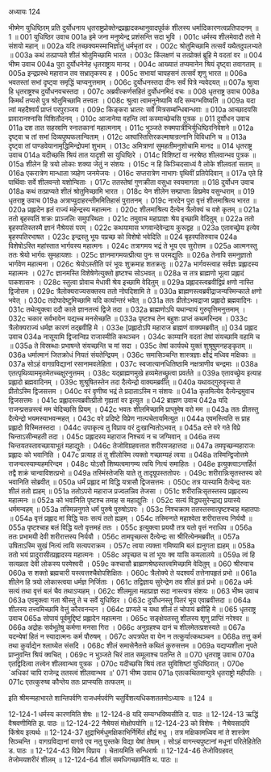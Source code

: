अध्यायः 124

भीष्मेण युधिष्ठिरम् प्रति दुर्योधनाय धृतराष्ट्रप्रोक्तेन्द्रप्रह्लादकथानुवादपूर्वकं शीलस्य धर्मादिकारणत्वप्रतिपादनम् ॥ 1 ॥
001	युधिष्ठिर उवाच 
001a	इमे जना मनुष्येन्द्र प्रशंसन्ति सदा भुवि ।
001c	धर्मस्य शीलमेवादौ ततो मे संशयो महान् ॥
002a	यदि तच्छक्यमस्माभिर्ज्ञातुं धर्मभृतां वर ।
002c	श्रोतुमिच्छामि तत्सर्वं यथैतदुपलभ्यते ॥
003a	कथं तत्प्राप्यते शीलं श्रोतुमिच्छामि भारत ।
003c	किंलक्षणं च तत्प्रोक्तं ब्रूहि मे वदतां वर ॥
004	भीष्म उवाच 
004a	पुरा दुर्योधनेनेह धृतराष्ट्राय मानद ।
004c	आख्यातं तप्यमानेन श्रियं दृष्ट्वा तवागताम् ॥
005a	इन्द्रप्रस्थे महाराज तव सभ्रातृकस्य ह ।
005c	सभायां चापहसनं तत्सर्वं शृणु भारत ॥
006a	भवतस्तां सभां दृष्ट्वा समृद्धिं चाप्यनुत्तमाम् ।
006c	दुर्योधनस्तदा दीनः सर्वं पित्रे न्यवेदयत् ॥
007a	श्रुत्वा हि धृतराष्ट्रश्च दुर्योधनवचस्तदा ।
007c	अब्रवीत्कर्णसहितं दुर्योधनमिदं वचः ॥
008	धृतराष्ट्र उवाच 
008a	किमर्थं तप्यसे पुत्र श्रोतुमिच्छामि तत्त्वतः ।
008c	श्रुत्वा त्वामनुनेष्यामि यदि सम्यग्भविष्यति ॥
009a	यदा त्वां महदैश्वर्यं प्राप्तं परपुरञ्जय ।
009c	किङ्करा भ्रातरः सर्वे मित्रसम्बन्धिबान्धवाः ॥
010a	आच्छादयसि प्रावारानश्नासि पिशितौदनम् ।
010c	आजानेया वहन्ति त्वां कस्माच्छेचसि पुत्रक ॥
011	दुर्योधन उवाच 
011a	दश तात सहस्राणि स्नातकानां महात्मनाम् ।
011c	भुञ्जते रुक्मपात्रीभिर्युधिष्ठिरनिवेशने ॥
012a	दृष्ट्वा च तां सभां दिव्यपुष्पफलान्विताम् ।
012c	अश्वांस्तित्तिरकल्माषान्रत्नानि विविधानि च ॥
013a	दृष्ट्वा तां पाण्डवेयानामृद्धिमिन्द्रोपमां शुभाम् ।
013c	अमित्राणां सुमहतीमनुशोचामि मानद ॥
014	धृतराष्ट्र उवाच 
014a	यदीच्छसि श्रियं तात यादृशी सा युधिष्ठिरे ।
014c	विशिष्टां वा नरश्रेष्ठ शीलवान्भव पुत्रक ॥
015a	शीलेन हि त्रयो लोकाः शक्या जेतुं न संशयः ।
015c	न हि किञ्चिदसाध्यं वै लोके शीलवतां सताम् ॥
016a	एकरात्रेण मान्धाता त्र्यहेण जनमेजयः ।
016c	सप्तरात्रेण नाभागः पृथिवीं प्रतिपेदिवान् ॥
017a	एते हि पार्थिवाः सर्वे शीलवन्तो यशोन्विताः ।
017c	ततस्तेषां गुणक्रीता वसुधा स्वयमागता ॥
018	दुर्योधन उवाच 
018a	कथं तत्प्राप्यते शीलं श्रोतुमिच्छामि भारत ।
018c	येन शीलेन सम्प्राप्ताः क्षिप्रमेव वसुन्धराम् ॥
019	धृतराष्ट्र उवाच 
019a	अत्राप्युदाहरन्तीममितिहासं पुरातनम् ।
019c	नारदेन पुरा वृत्तं शीलमाश्रित्य भारत ॥
020a	प्रह्लादेन हृतं राज्यं महेन्द्रस्य महात्मनः ।
020c	शीलमाश्रित्य दैत्येन त्रैलोक्यं च वशे कृतम् ॥
021a	ततो बृहस्पतिं शक्रः प्राञ्जलिः समुपस्थितः ।
021c	तमुवाच महाप्राज्ञः श्रेय इच्छामि वेदितुम् ॥
022a	ततो बृहस्पतिस्तस्मै ज्ञानं नैश्रेयसं परम् ।
022c	कथयामास भगवान्देवेन्द्राय कुरूद्वह ॥
023a	एतावच्छ्रेय इत्येव बृहस्पतिरभाषत ।
023c	इन्द्रस्तु भूयः पप्रच्छ को विशेषो भवेदिति ॥
024	बृहस्पतिरुवाच 
024a	विशेषोऽस्ति महांस्तात भार्गवस्य महात्मनः ।
024c	तत्रागमय भद्रं ते भूय एव सुरोत्तम ॥
025a	आत्मनस्तु ततः श्रेयो भार्गवः सुमहायशाः ।
025c	ज्ञानमागमयत्प्रीत्या पुनः स परमद्युतिः ॥
026a	तेनापि समनुज्ञातो भार्गवेण महात्मना ।
026c	श्रेयोऽस्तीति परं भूयः शुक्रमाह शतक्रतुः ॥
027a	भार्गवस्त्वाह सर्वज्ञः प्रह्लादस्य महात्मनः ।
027c	ज्ञानमस्ति विशेषेणेत्युक्तो हृष्टश्च सोऽभवत् ॥
028a	स तत्र ब्राह्मणो भूत्वा प्रह्लादं पाकशासनः ।
028c	स्तुत्वा प्रोवाच मेधावी श्रेय इच्छामि वेदितुम् ॥
029a	प्रह्लादस्त्वब्रवीद्विप्रं क्षणो नास्ति द्विजोत्तम ।
029c	त्रैलोक्यराज्यसक्तस्य ततो नोपदिशामि ते ॥
030a	ब्राह्मणस्त्वब्रवीद्राजन्यस्मिन्काले क्षणो भवेत् ।
030c	तदोपादेष्टुमिच्छामि यदि कार्यान्तरं भवेत् ॥
031a	ततः प्रीतोऽभवद्राजा प्रह्लादो ब्रह्मवादिनः ।
031c	तथेत्युक्त्वा ददौ काले ज्ञानतत्त्वं द्विजे तदा ॥
032a	ब्राह्मणोऽपि यथान्यायं गुरुवृत्तिमनुत्तमाम् ।
032c	चकार सर्वभावेन यद्यच्च मनसेच्छति ॥
033a	पृष्टश्च तेन बहुशः प्राप्तं कथमरिन्दम ।
033c	त्रैलोक्यराज्यं धर्मज्ञ कारणं तद्ब्रवीहि मे ।
033e	[प्रह्लादोऽपि महाराज ब्राह्मणं वाक्यमब्रवीत् ॥]
034	प्रह्लाद उवाच 
034a	नासूयामि द्विजान्विप्र राजास्मीति कथञ्चन ।
034c	काम्यानि वदतां तेषां संयच्छामि वहामि च ॥
035a	ते विस्रब्धाः प्रभाषन्ते संयच्छन्ति च मां सदा ।
035c	तेषां कार्यपथे युक्तं शुश्रूषुमनहङ्कृतम् ॥
036a	धर्मात्मानं जितक्रोधं नियतं संयतेन्द्रियम् ।
036c	समासिञ्चन्ति शास्त्रज्ञाः क्षौद्रं मध्विव मक्षिकाः ॥
037a	सोऽहं वागग्रविद्यानां रसानामवलेहिता ।
037c	स्वजात्यानधितिष्ठामि नक्षत्राणीव चन्द्रमाः ॥
038a	एतत्पृथिव्याममृतमेतच्चक्षुरनुत्तमम् ।
038c	यद्ब्राह्मणमुखे हव्यमेतच्छ्रुत्वा प्रवर्तते ॥
039a	एतावच्छ्रेय इत्याह प्रह्लादो ब्रह्मवादिनम् ।
039c	शुश्रूषितस्तेन तदा दैत्येन्द्रो वाक्यमब्रवीत् ॥
040a	यथावद्गुरुवृत्त्या ते प्रीतोऽस्मि द्विजसत्तम ।
040c	वरं वृणीष्व भद्रं ते प्रदाताऽस्मि न संशयः ॥
041a	कृतमित्येव दैत्येन्द्रमुवाच द्विजसत्तमः ।
041c	प्रह्लादस्त्वब्रवीत्प्रीतो गृह्यतां वर इत्युत ॥
042	ब्राह्मण उवाच 
042a	यदि राजन्प्रसन्नस्त्वं मम चेदिच्छसि प्रियम् ।
042c	भवतः शीलमिच्छामि प्राप्तुमेष वरो मम ॥
043a	ततः प्रीतस्तु दैत्येन्द्रो भयमस्याभवन्महत् ।
043c	वरे प्रदिष्टे विप्रेण नाल्पचेतायमित्युत ॥
044a	एवमस्त्विति स प्राह प्रह्लादो विस्मितस्तदा ।
044c	उपाकृत्य तु विप्राय वरं दुःखान्वितोऽभवत् ॥
045a	दत्ते वरे गते विप्रे चिन्ताऽसीन्महती तदा ।
045c	प्रह्लादस्य महाराज निश्चयं न च जग्मिवान् ॥
046a	तस्य चिन्तयतस्तावच्छायाभूतं महाद्युतेः ।
046c	तेजोविग्रहवत्तात शरीरमजहात्तदा ॥
047a	तमपृच्छन्महाराजः प्रह्लादः को भवानिति ।
047c	प्रत्याह तं तु शीलोस्मि त्यक्तो गच्छाम्यहं त्वया ॥
048a	तस्मिन्द्विजोत्तमे राजन्वत्स्याम्यहमरिन्दम ।
048c	योऽसौ शिष्यत्वमागम्य त्वयि नित्यं समाहितः ।
048e	इत्युक्त्वाऽन्तर्हितं तद्वै शक्रं चान्वाविशत्प्रभो ॥
049a	तस्मिंस्तेजसि याते तु तादृग्रूपस्ततोपरः ।
049c	शरीरान्निःसृतस्तस्य को भवानिति सोब्रवीत् ॥
050a	धर्मं प्रह्लाद मां विद्धि यत्रासौ द्विजसत्तमः ।
050c	तत्र यास्यामि दैत्येन्द्र यतः शीलं ततो ह्यहम् ॥
051a	ततोऽपरो महाराज प्रज्वलन्निव तेजसा ।
051c	शरीरान्निःसृतस्तस्य प्रह्लादस्य महात्मनः ॥
052a	को भवानिति पृष्टश्च तमाह स महाद्युतिः ।
052c	सत्यं विद्ध्यसुरेन्द्राद्य प्रयास्ये धर्ममन्वहम् ॥
053a	तस्मिन्ननुगते धर्मं पुरुषे पुरुषोऽपरः ।
053c	निश्चक्राम ततस्तस्मात्पृष्टश्चाह महातपाः ॥
054a	वृत्तं प्रह्लाद मां विद्धि यतः सत्यं ततो ह्यहम् ।
054c	तस्मिन्गते महाश्वेता शरीरात्तस्य निर्ययौ ॥
055a	पृष्टश्चाह बलं विद्धि यतो वृत्तमहं ततः ।
055c	इत्युक्त्वा प्रययौ तत्र यतो वृत्तं नराधिप ॥
056a	ततः प्रभामयी देवी शरीरात्तस्य निर्ययौ ।
056c	तामपृच्छत्स दैत्येन्द्रः सा श्रीरित्येनमब्रवीत् ॥
057a	उषिताऽस्मि सुखं नित्यं त्वयि सत्यपराक्रम ।
057c	त्वया त्यक्ता गमिष्यामि बलं ह्यनुगता ह्यहम् ॥
058a	ततो भयं प्रादुरासीत्प्रह्लादस्य महात्मनः ।
058c	अपृच्छत च तां भूयः क्व यासि कमलालये ॥
059a	त्वं हि सत्यव्रता देवी लोकस्य परमेश्वरी ।
059c	कश्चासौ ब्राह्मणश्रेष्ठस्तत्त्वमिच्छामि वेदितुम् ॥
060	श्रीरुवाच 
060a	स शक्तो ब्रह्मचारी यस्त्वत्तश्चैवोपशिक्षितः ।
060c	त्रैलोक्ये ते यदश्वर्यं तत्तेनापहृतं प्रभो ॥
061a	शीलेन हि त्रयो लोकास्त्वया धर्मज्ञ निर्जिताः ।
061c	तद्विज्ञाय सुरेन्द्रेण तव शीलं हृतं प्रभो ॥
062a	धर्मः सत्यं तथा वृत्तं बलं चैव तथाऽप्यहम् ।
062c	शीलमूला महाप्राज्ञ सदा नास्त्यत्र संशयः ॥
063	भीष्म उवाच 
063a	एवमुक्त्वा गता श्रीस्तु ते च सर्वे युधिष्ठिर ।
063c	दुर्योधनस्तु पितरं भूय एवाब्रवीत्तदा ॥
064a	शीलस्य तत्त्वमिच्छामि वेत्तुं कौरवनन्दन ।
064c	प्राप्यते च यथा शीलं तं चोपायं ब्रवीहि मे ॥
065	धृतराष्ट्र उवाच 
065a	सोपायं पूर्वमुद्दिष्टं प्रह्लादेन महात्मना ।
065c	सङ्क्षेपतस्तु शीलस्य शृणु प्राप्तिं नरेश्वर ॥
066a	अद्रोहः सर्वभूतेषु कर्मणा मनसा गिरा ।
066c	अनुग्रहश्च दानं च शीलमेतत्प्रशस्यते ॥
067a	यदन्येषां हितं न स्यादात्मनः कर्म पौरुषम् ।
067c	अपत्रपेत वा येन न तत्कुर्यात्कथञ्चन ॥
068a	तत्तु कर्म तथा कुर्याद्येन श्लाघ्येत संसदि ।
068c	शीलं समासेनैतत्ते कथितं कुरुसत्तम ॥
069a	यद्यप्यशीला नृपते प्राप्नुवन्ति श्रियं क्वचित् ।
069c	न भुञ्जते चिरं तात समूलाश्च पतन्ति ते ॥
070	धृतराष्ट्र उवाच 
070a	एतद्विदित्वा तत्त्वेन शीलवान्भव पुत्रक ।
070c	यदीच्छसि श्रियं तात सुविशिष्टां युधिष्ठिरात् ।
070e	`अधिकां चापि राजेन्द्र ततस्त्वं शीलवान्भव ॥'
071	भीष्म उवाच 
071a	एतत्कथितवान्पुत्रे धृतराष्ट्रो महीपतिः ।
071c	एतत्कुरुष्व कौन्तेय ततः प्राप्स्यसि तत्फलम् ॥ 

इति श्रीमन्महाभारते शान्तिपर्वणि राजधर्मपर्वणि चतुर्विशत्यधिकशततमोऽध्यायः ॥ 124 ॥

12-124-1 धर्मस्य कारणमिति शेषः ॥ 12-124-8 यदि सम्यग्भविष्यसीति द. पाठः ॥ 12-124-13 ऋद्धिं वैश्रवणीमिति झ. पाठः ॥ 12-124-22 नैश्रेयसं मोक्षोपयोगि ॥ 12-124-23 को विशेषः । नैश्रेयसादपि किंश्रेय इत्यर्थः ॥ 12-124-37 क्षुद्राभिर्मधुमक्षिकाभिर्निर्मितं क्षौद्रं मधु । तत्र मक्षिकामध्विव मां ते शास्त्रेण सिञ्चन्ति । वागग्रविद्यानां वागग्रे एव नतु पुस्तके विद्या येषां तेषाम् । सोऽहं वागन्त्यपुष्टानां मधूनां परिलेहितेति ड. पाठः ॥ 12-124-43 विप्रेण विप्राय । चेतायमिति सन्धिरार्षः ॥ 12-124-46 तेजोविग्रहवत् तेजोमयशरीरं शीलम् ॥ 12-124-64 शीलं समधिगच्छामीति थ. पाठः ॥
